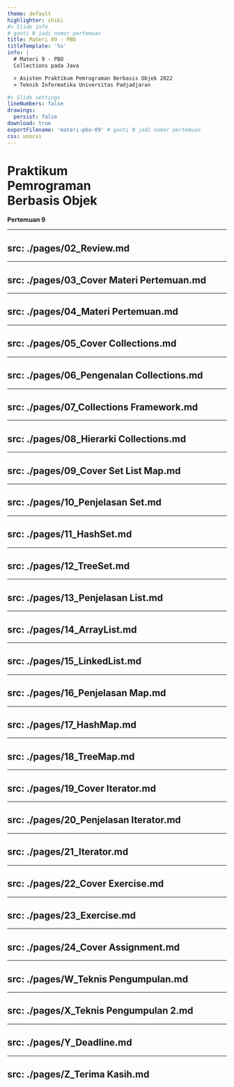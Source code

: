 ```yaml
---
theme: default
highlighter: shiki
#> Slide info
# ganti N jadi nomor pertemuan
title: Materi 09 - PBO
titleTemplate: '%s'
info: |
  # Materi 9 - PBO
  Collections pada Java

  > Asisten Praktikum Pemrograman Berbasis Objek 2022  
  > Teknik Informatika Universitas Padjadjaran

#> Slide settings
lineNumbers: false
drawings:
  persist: false
download: true
exportFilename: 'materi-pbo-09' # ganti N jadi nomor pertemuan
css: unocss
---
```


# Praktikum<br>Pemrograman<br>Berbasis Objek

**Pertemuan 9**

---
src: ./pages/02_Review.md 
---
---
src: ./pages/03_Cover Materi Pertemuan.md 
---
---
src: ./pages/04_Materi Pertemuan.md 
---
---
src: ./pages/05_Cover Collections.md 
---
---
src: ./pages/06_Pengenalan Collections.md 
---
---
src: ./pages/07_Collections Framework.md 
---
---
src: ./pages/08_Hierarki Collections.md 
---
---
src: ./pages/09_Cover Set List Map.md 
---
---
src: ./pages/10_Penjelasan Set.md 
---
---
src: ./pages/11_HashSet.md 
---
---
src: ./pages/12_TreeSet.md 
---
---
src: ./pages/13_Penjelasan List.md 
---
---
src: ./pages/14_ArrayList.md 
---
---
src: ./pages/15_LinkedList.md 
---
---
src: ./pages/16_Penjelasan Map.md 
---
---
src: ./pages/17_HashMap.md 
---
---
src: ./pages/18_TreeMap.md 
---
---
src: ./pages/19_Cover Iterator.md 
---
---
src: ./pages/20_Penjelasan Iterator.md 
---
---
src: ./pages/21_Iterator.md 
---
---
src: ./pages/22_Cover Exercise.md 
---
---
src: ./pages/23_Exercise.md 
---
---
src: ./pages/24_Cover Assignment.md 
---
---
src: ./pages/W_Teknis Pengumpulan.md 
---
---
src: ./pages/X_Teknis Pengumpulan 2.md 
---
---
src: ./pages/Y_Deadline.md 
---
---
src: ./pages/Z_Terima Kasih.md 
---

